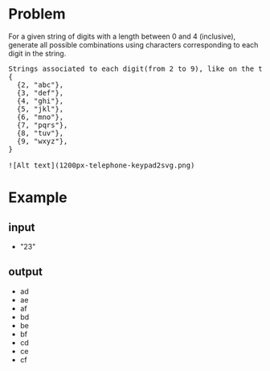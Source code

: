 # Problem

For a given string of digits with a length between 0 and 4 (inclusive), generate all possible combinations using characters corresponding to each digit in the string.

<pre>
Strings associated to each digit(from 2 to 9), like on the telephone buttons.
{
  {2, "abc"},
  {3, "def"},
  {4, "ghi"},
  {5, "jkl"},
  {6, "mno"},
  {7, "pqrs"},
  {8, "tuv"},
  {9, "wxyz"},
}

![Alt text](1200px-telephone-keypad2svg.png)
</pre>

# Example

## input

-   "23"

## output

-   ad
-   ae
-   af
-   bd
-   be
-   bf
-   cd
-   ce
-   cf
